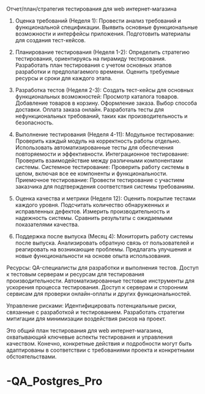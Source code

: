 Отчет/план/стратегия тестирования для web интернет-магазина

1. Оценка требований (Неделя 1):
Провести анализ требований и функциональной спецификации.
Выявить основные функциональные возможности и интерфейсы приложения.
Подготовить материалы для создания тест-кейсов.

2. Планирование тестирования (Неделя 1-2):
Определить стратегию тестирования, ориентируясь на пирамиду тестирования.
Разработать план тестирования с учетом основных этапов разработки и предполагаемого времени.
Оценить требуемые ресурсы и сроки для каждого этапа.

3. Разработка тестов (Неделя 2-3):
Создать тест-кейсы для основных функциональных возможностей:
Просмотр каталога товаров.
Добавление товаров в корзину.
Оформление заказа.
Выбор способа доставки.
Оплата заказа онлайн.
Разработать тесты для нефункциональных требований, таких как производительность и безопасность.

4. Выполнение тестирования (Неделя 4-11):
Модульное тестирование:
Проверить каждый модуль на корректность работы отдельно.
Использовать автоматизированные тесты для обеспечения повторяемости и эффективности.
Интеграционное тестирование:
Проверить взаимодействие между различными компонентами системы.
Системное тестирование:
Проверить работу системы в целом, включая все ее компоненты и функциональности.
Приемочное тестирование:
Провести тестирование с участием заказчика для подтверждения соответствия системы требованиям.

5. Оценка качества и метрики (Неделя 12):
Оценить покрытие тестами каждого уровня.
Подсчитать количество обнаруженных и исправленных дефектов.
Измерить производительность и надежность системы.
Сравнить результаты с ожидаемыми показателями качества.

6. Поддержка после выпуска (Месяц 4):
Мониторить работу системы после выпуска.
Анализировать обратную связь от пользователей и реагировать на возникающие проблемы.
Предлагать улучшения и новые функциональности на основе опыта использования.

Ресурсы:
QA-специалисты для разработки и выполнения тестов.
Доступ к тестовым серверам и ресурсам для тестирования производительности.
Автоматизированные тестовые инструменты для ускорения процесса тестирования.
Доступ к серверам и сторонним сервисам для проверки онлайн-оплаты и других функциональностей.

Управление рисками:
Идентифицировать потенциальные риски, связанные с разработкой и тестированием.
Разработать стратегии митигации для минимизации воздействия рисков на проект.

Это общий план тестирования для web интернет-магазина, охватывающий ключевые аспекты тестирования и управления качеством. Конечно, конкретные действия и подробности могут быть адаптированы в соответствии с требованиями проекта и конкретными обстоятельствами.

# -QA_Postgres_Pro
